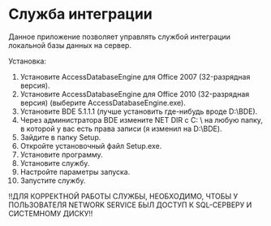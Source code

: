 # Служба интеграции
Данное приложение позволяет управлять службой интеграции локальной базы данных на сервер.

Установка:
1) Установите AccessDatabaseEngine для Office 2007 (32-разрядная версия).
2) Установите AccessDatabaseEngine для Office 2010 (32-разрядная версия) (выберите AccessDatabaseEngine.exe).
3) Установите BDE 5.1.1.1 (лучше установить где-нибудь вроде D:\BDE).
4) Через администратора BDE измените NET DIR с C: \ на любую папку, в которой у вас есть права записи (я изменил на D:\BDE). 
5) Зайдите в папку Setup.
6) Откройте установочный файл Setup.exe.
7) Установите программу.
9) Установите службу.
10) Настройте параметры запуска.
11) Запустите службу.

!!ДЛЯ КОРРЕКТНОЙ РАБОТЫ СЛУЖБЫ, НЕОБХОДИМО, ЧТОБЫ У ПОЛЬЗОВАТЕЛЯ NETWORK SERVICE БЫЛ ДОСТУП К SQL-СЕРВЕРУ И СИСТЕМНОМУ ДИСКУ!!
